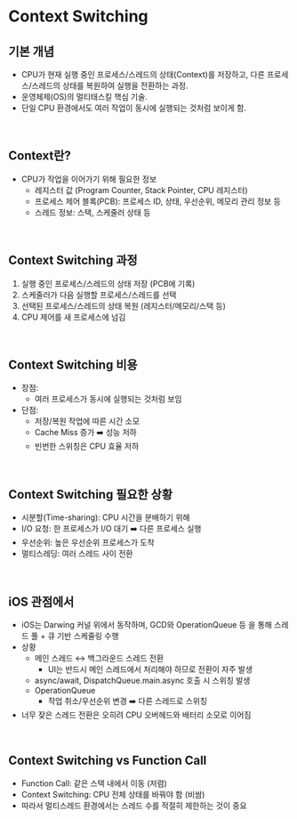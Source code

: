 # Context Switching

## 기본 개념
- CPU가 현재 실행 중인 프로세스/스레드의 상태(Context)를 저장하고, 다른 프로세스/스레드의 상태를 복원하여 실행을 전환하는 과정.
- 운영체제(OS)의 멀티태스킬 핵심 기술.
- 단일 CPU 환경에서도 여러 작업이 동시에 실행되는 것처럼 보이게 함.

</br>

## Context란?
- CPU가 작업을 이어가기 위해 필요한 정보
    - 레지스터 값 (Program Counter, Stack Pointer, CPU 레지스터)
    - 프로세스 제어 블록(PCB): 프로세스 ID, 상태, 우선순위, 메모리 관리 정보 등
    - 스레드 정보: 스택, 스케줄러 상태 등

</br>

## Context Switching 과정
1. 실행 중인 프로세스/스레드의 상태 저장 (PCB에 기록)
2. 스케줄러가 다음 실행할 프로세스/스레드를 선택
3. 선택된 프로세스/스레드의 상태 복원 (레지스터/메모리/스택 등)
4. CPU 제어를 새 프로세스에 넘김

</br>

## Context Switching 비용
- 장점: 
    - 여러 프로세스가 동시에 실행되는 것처럼 보임
- 단점: 
    - 저장/복원 작업에 따른 시간 소모
    - Cache Miss 증가 ➡️ 성능 저하
    - 빈번한 스위칭은 CPU 효율 저하

</br>

## Context Switching 필요한 상황
- 시분할(Time-sharing): CPU 시간을 분배하기 위해
- I/O 요청: 한 프로세스가 I/O 대기 ➡️ 다른 프로세스 실행
- 우선순위: 높은 우선순위 프로세스가 도착
- 멀티스레딩: 여러 스레드 사이 전환

</br>

## iOS 관점에서
- iOS는 Darwing 커널 위에서 동작하며, GCD와 OperationQueue 등 을 통해 스레드 풀 + 큐 기반 스케줄링 수행
- 상황  
    - 메인 스레드 ↔️ 백그라운드 스레드 전환
        - UI는 반드시 메인 스레드에서 처리해야 하므로 전환이 자주 발생
    - async/await, DispatchQueue.main.async 호출 시 스위칭 발생
    - OperationQueue
        - 작업 취소/우선순위 변경 ➡️ 다른 스레드로 스위칭
- 너무 잦은 스레드 전환은 오히려 CPU 오버헤드와 배터리 소모로 이어짐

</br>

## Context Switching vs Function Call
- Function Call: 같은 스택 내에서 이동 (저렴)
- Context Switching: CPU 전체 상태를 바꿔야 함 (비쌈)
- 따라서 멀티스레드 환경에서는 스레드 수를 적절히 제한하는 것이 중요

</br>

